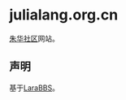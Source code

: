 # julialang.org.cn
[朱华社区](http://julialang.org.cn/ "JulialangOrgCN")网站。

## 声明

基于[LaraBBS](https://github.com/summerblue/larabbs/commit/aaf453c1e946720d727bd909ccb2434dadb891e1)。